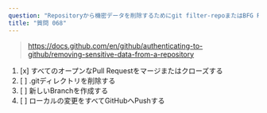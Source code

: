 ```yaml
---
question: "Repositoryから機密データを削除するためにgit filter-repoまたはBFG Repo-Cleanerを実行する前にすべきことは何ですか？"
title: "質問 068"
---
```


> https://docs.github.com/en/github/authenticating-to-github/removing-sensitive-data-from-a-repository
1. [x] すべてのオープンなPull Requestをマージまたはクローズする
1. [ ] .gitディレクトリを削除する
1. [ ] 新しいBranchを作成する
1. [ ] ローカルの変更をすべてGitHubへPushする